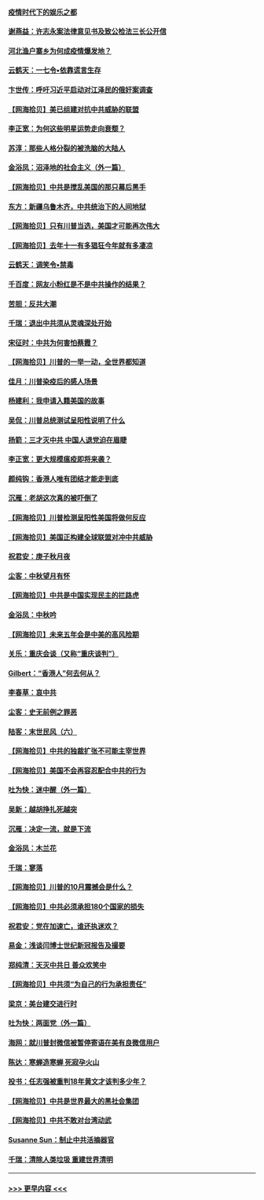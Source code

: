 #### [疫情时代下的娱乐之都](../pages/nsc993/n12471312.md?t=10130951) 
#### [谢燕益：许志永案法律意见书及致公检法三长公开信](../pages/nsc993/n12470870.md?t=10130951) 
#### [河北渔户寨乡为何成疫情爆发地？](../pages/nsc993/n12464936.md?t=10130951) 
#### [云鹤天：一七令▪依靠谎言生存](../pages/nsc993/n12470034.md?t=10130951) 
#### [卞世传：呼吁习近平启动对江泽民的俄奸案调查](../pages/nsc993/n12469722.md?t=10130951) 
#### [【网海拾贝】美已组建对抗中共威胁的联盟](../pages/nsc993/n12469018.md?t=10130951) 
#### [李正宽：为何这些明星运势走向衰颓？](../pages/nsc993/n12468730.md?t=10130951) 
#### [苏淳：那些人格分裂的被洗脑的大陆人](../pages/nsc993/n12467858.md?t=10130951) 
#### [金浴凤：沼泽地的社会主义（外一篇）](../pages/nsc993/n12467792.md?t=10130951) 
#### [【网海拾贝】中共是搅乱美国的那只幕后黑手](../pages/nsc993/n12467700.md?t=10130951) 
#### [东方：新疆乌鲁木齐，中共统治下的人间地狱](../pages/nsc993/n12466075.md?t=10130951) 
#### [【网海拾贝】只有川普当选，美国才可能再次伟大](../pages/nsc993/n12466013.md?t=10130951) 
#### [【网海拾贝】去年十一有多猖狂今年就有多凄凉](../pages/nsc993/n12463649.md?t=10130951) 
#### [云鹤天：调笑令▪禁毒](../pages/nsc993/n12462975.md?t=10130951) 
#### [千百度：网友小粉红是不是中共操作的结果？](../pages/nsc993/n12461025.md?t=10130951) 
#### [苦胆：反共大潮](../pages/nsc993/n12459469.md?t=10130951) 
#### [千瑞：退出中共须从灵魂深处开始](../pages/nsc993/n12459437.md?t=10130951) 
#### [宋征时：中共为何害怕蔡霞？](../pages/nsc993/n12459097.md?t=10130951) 
#### [【网海拾贝】川普的一举一动，全世界都知道](../pages/nsc993/n12458825.md?t=10130951) 
#### [佳月：川普染疫后的感人场景](../pages/nsc993/n12456994.md?t=10130951) 
#### [杨建利：我申请入籍美国的故事](../pages/nsc993/n12455635.md?t=10130951) 
#### [吴侃：川普总统测试呈阳性说明了什么](../pages/nsc993/n12451869.md?t=10130951) 
#### [扬箭：三才灭中共 中国人退党迫在眉睫](../pages/nsc993/n12451842.md?t=10130951) 
#### [李正宽：更大规模瘟疫即将来袭？](../pages/nsc993/n12451455.md?t=10130951) 
#### [颜纯钩：香港人唯有团结才能走到底](../pages/nsc993/n12450870.md?t=10130951) 
#### [沉雁：老胡这次真的被吓倒了](../pages/nsc993/n12449796.md?t=10130951) 
#### [【网海拾贝】川普检测呈阳性美国将做何反应](../pages/nsc993/n12449042.md?t=10130951) 
#### [【网海拾贝】美国正构建全球联盟对冲中共威胁](../pages/nsc993/n12446580.md?t=10130951) 
#### [祝君安：庚子秋月夜](../pages/nsc993/n12445870.md?t=10130951) 
#### [尘客：中秋望月有怀](../pages/nsc993/n12444632.md?t=10130951) 
#### [【网海拾贝】中共是中国实现民主的拦路虎](../pages/nsc993/n12443573.md?t=10130951) 
#### [金浴凤：中秋吟](../pages/nsc993/n12441773.md?t=10130951) 
#### [【网海拾贝】未来五年会是中美的高风险期](../pages/nsc993/n12440760.md?t=10130951) 
#### [关乐：重庆会谈（又称“重庆谈判”）](../pages/nsc993/n12437525.md?t=10130951) 
#### [Gilbert：“香港人”何去何从？](../pages/nsc993/n12435894.md?t=10130951) 
#### [李春草：哀中共](../pages/nsc993/n12435874.md?t=10130951) 
#### [尘客：史无前例之罪恶](../pages/nsc993/n12435762.md?t=10130951) 
#### [陆客：末世民风（六）](../pages/nsc993/n12435354.md?t=10130951) 
#### [【网海拾贝】中共的独裁扩张不可能主宰世界](../pages/nsc993/n12435151.md?t=10130951) 
#### [【网海拾贝】美国不会再容忍配合中共的行为](../pages/nsc993/n12433808.md?t=10130951) 
#### [吐为快：迷中醒（外一篇）](../pages/nsc993/n12433585.md?t=10130951) 
#### [吴新：越胡挣扎死越突](../pages/nsc993/n12433562.md?t=10130951) 
#### [沉雁：决定一流，就是下流](../pages/nsc993/n12432128.md?t=10130951) 
#### [金浴凤：木兰花](../pages/nsc993/n12432124.md?t=10130951) 
#### [千瑞：寥落](../pages/nsc993/n12432071.md?t=10130951) 
#### [【网海拾贝】川普的10月震撼会是什么？](../pages/nsc993/n12431624.md?t=10130951) 
#### [【网海拾贝】中共必须承担180个国家的损失](../pages/nsc993/n12428893.md?t=10130951) 
#### [祝君安：党在加速亡，谁还执迷欢？](../pages/nsc993/n12428652.md?t=10130951) 
#### [易金：浅谈闫博士世纪新冠报告及撮要](../pages/nsc993/n12426822.md?t=10130951) 
#### [郑纯清：天灭中共日 善众欢笑中](../pages/nsc993/n12426784.md?t=10130951) 
#### [【网海拾贝】中共须“为自己的行为承担责任”](../pages/nsc993/n12426067.md?t=10130951) 
#### [梁京：美台建交进行时](../pages/nsc993/n12424066.md?t=10130951) 
#### [吐为快：两面党（外一篇）](../pages/nsc993/n12424043.md?t=10130951) 
#### [海网：就川普封微信被暂停寄语在美有良微信用户](../pages/nsc993/n12424021.md?t=10130951) 
#### [陈达：寒蝉造寒蝉 死寂孕火山](../pages/nsc993/n12423958.md?t=10130951) 
#### [投书：任志强被重判18年黄文才该判多少年？](../pages/nsc993/n12423672.md?t=10130951) 
#### [【网海拾贝】中共是世界最大的黑社会集团](../pages/nsc993/n12423543.md?t=10130951) 
#### [【网海拾贝】中共不敢对台湾动武](../pages/nsc993/n12421418.md?t=10130951) 
#### [Susanne Sun：制止中共活摘器官](../pages/nsc993/n12419654.md?t=10130951) 
#### [千瑞：清除人类垃圾 重建世界清明](../pages/nsc993/n12419414.md?t=10130951) 

----
#### [ >>> 更早内容 <<< ](../indexes/nsc993-earlier.md)
